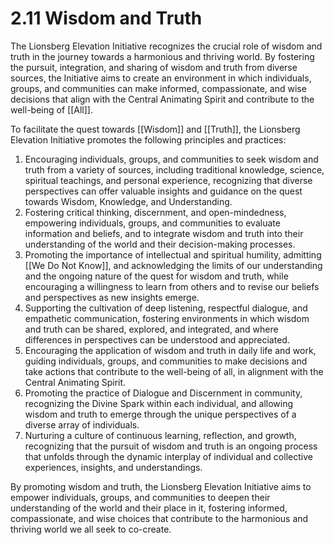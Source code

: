 # 2.11 Wisdom and Truth

The Lionsberg Elevation Initiative recognizes the crucial role of wisdom and truth in the journey towards a harmonious and thriving world. By fostering the pursuit, integration, and sharing of wisdom and truth from diverse sources, the Initiative aims to create an environment in which individuals, groups, and communities can make informed, compassionate, and wise decisions that align with the Central Animating Spirit and contribute to the well-being of [[All]].

To facilitate the quest towards [[Wisdom]] and [[Truth]], the Lionsberg Elevation Initiative promotes the following principles and practices:

1.  Encouraging individuals, groups, and communities to seek wisdom and truth from a variety of sources, including traditional knowledge, science, spiritual teachings, and personal experience, recognizing that diverse perspectives can offer valuable insights and guidance on the quest towards Wisdom,  Knowledge, and Understanding. 
2.  Fostering critical thinking, discernment, and open-mindedness, empowering individuals, groups, and communities to evaluate information and beliefs, and to integrate wisdom and truth into their understanding of the world and their decision-making processes.
3.  Promoting the importance of intellectual and spiritual humility, admitting [[We Do Not Know]], and acknowledging the limits of our understanding and the ongoing nature of the quest for wisdom and truth, while encouraging a willingness to learn from others and to revise our beliefs and perspectives as new insights emerge.
4.  Supporting the cultivation of deep listening, respectful dialogue, and empathetic communication, fostering environments in which wisdom and truth can be shared, explored, and integrated, and where differences in perspectives can be understood and appreciated.
5.  Encouraging the application of wisdom and truth in daily life and work, guiding individuals, groups, and communities to make decisions and take actions that contribute to the well-being of all, in alignment with the Central Animating Spirit. 
6.  Promoting the practice of Dialogue and Discernment in community, recognizing the Divine Spark within each individual, and allowing wisdom and truth to emerge through the unique perspectives of a diverse array of individuals. 
7.  Nurturing a culture of continuous learning, reflection, and growth, recognizing that the pursuit of wisdom and truth is an ongoing process that unfolds through the dynamic interplay of individual and collective experiences, insights, and understandings.

By promoting wisdom and truth, the Lionsberg Elevation Initiative aims to empower individuals, groups, and communities to deepen their understanding of the world and their place in it, fostering informed, compassionate, and wise choices that contribute to the harmonious and thriving world we all seek to co-create.